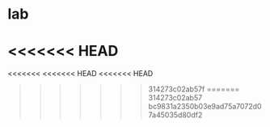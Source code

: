 # lab
<<<<<<< HEAD
=======

<<<<<<<
<<<<<<< HEAD
<<<<<<< HEAD
>>>>>>> 314273c02ab57f
=======
>>>>>>> 314273c02ab57
>>>>>>> bc9831a2350b03e9ad75a7072d07a45035d80df2
